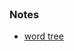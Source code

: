 <br>

### Notes

* [word tree](https://developers.google.com/chart/interactive/docs/gallery/wordtree)

<br>
<br>

<br>
<br>

<br>
<br>

<br>
<br>

